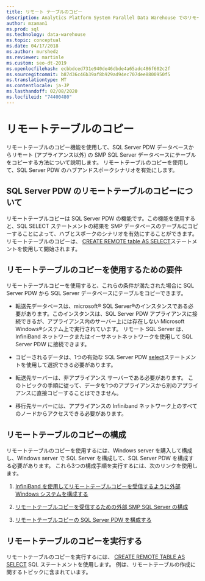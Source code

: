 ```yaml
---
title: リモート テーブルのコピー
description: Analytics Platform System Parallel Data Warehouse でのリモートテーブルコピーの使用。
author: mzaman1
ms.prod: sql
ms.technology: data-warehouse
ms.topic: conceptual
ms.date: 04/17/2018
ms.author: murshedz
ms.reviewer: martinle
ms.custom: seo-dt-2019
ms.openlocfilehash: ecbbdced731e940de46dbde4a65adc486f602c2f
ms.sourcegitcommit: b87d36c46b39af8b929ad94ec707dee8800950f5
ms.translationtype: MT
ms.contentlocale: ja-JP
ms.lasthandoff: 02/08/2020
ms.locfileid: "74400480"
---
```

# <a name="remote-table-copy"></a>リモートテーブルのコピー
リモートテーブルのコピー機能を使用して、SQL Server PDW データベースからリモート (アプライアンス以外) の SMP SQL Server データベースにテーブルをコピーする方法について説明します。 リモートテーブルのコピーを使用して、SQL Server PDW のハブアンドスポークシナリオを有効にします。  
  
## <a name="BasicsPDE"></a>SQL Server PDW のリモートテーブルのコピーについて  
リモートテーブルコピーは SQL Server PDW の機能です。この機能を使用すると、SQL SELECT ステートメントの結果を SMP データベースのテーブルにコピーすることによって、ハブとスポークのシナリオを有効にすることができます。 リモートテーブルのコピーは、 [CREATE REMOTE table AS SELECT](../t-sql/statements/create-remote-table-as-select-parallel-data-warehouse.md)ステートメントを使用して開始されます。  
  
## <a name="BasicsPrerequisites"></a>リモートテーブルのコピーを使用するための要件  
リモートテーブルコピーを使用すると、これらの条件が満たされた場合に SQL Server PDW から SQL Server データベースにテーブルをコピーできます。  
  
-   転送先データベースは、microsoft® SQL Server®のインスタンスである必要があります。このインスタンスは、SQL Server PDW アプライアンスに接続できるが、アプライアンス内のサーバー上には存在しない Microsoft Windows®システム上で実行されています。 リモート SQL Server は、InfiniBand ネットワークまたはイーサネットネットワークを使用して SQL Server PDW に接続できます。  
  
-   コピーされるデータは、1つの有効な SQL Server PDW [select](../t-sql/queries/select-transact-sql.md)ステートメントを使用して選択できる必要があります。  
  
-   転送先サーバーは、非アプライアンス サーバーである必要があります。 このトピックの手順に従って、データを1つのアプライアンスから別のアプライアンスに直接コピーすることはできません。  
  
-   移行先サーバーには、アプライアンスの Infiniband ネットワーク上のすべてのノードからアクセスできる必要があります。  
  
## <a name="ConfigureRemote"></a>リモートテーブルのコピーの構成  
リモートテーブルのコピーを使用するには、Windows server を購入して構成し、Windows server で SQL Server を構成して、SQL Server PDW を構成する必要があります。 これら3つの構成手順を実行するには、次のリンクを使用します。  
  
1.  [InfiniBand を使用してリモートテーブルコピーを受信するように外部 Windows システムを構成する](configure-an-external-windows-system-to-receive-remote-table-copies-using-infiniband.md)  
  
2.  [リモートテーブルコピーを受信するための外部 SMP SQL Server の構成](configure-an-external-smp-sql-server-to-receive-remote-table-copies.md)  
  
3.  [リモートテーブルコピーの SQL Server PDW を構成する](configure-sql-server-pdw-for-remote-table-copies.md)  
  
## <a name="PerformRemote"></a>リモートテーブルのコピーを実行する  
リモートテーブルのコピーを実行するには、 [CREATE REMOTE TABLE AS SELECT](../t-sql/statements/create-remote-table-as-select-parallel-data-warehouse.md) SQL ステートメントを使用します。 例は、リモートテーブルの作成に関するトピックに含まれています。  
  
<!-- MISSING LINKS 
## See Also  
[Common Metadata Query Examples &#40;SQL Server PDW&#41;](../sqlpdw/common-metadata-query-examples-sql-server-pdw.md)  
-->
  
